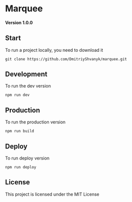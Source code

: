 # Marquee

#### Version 1.0.0


## Start

To run a project locally, you need to download it

`git clone https://github.com/DmitriyShvanyk/marquee.git`


## Development

To run the dev version

`npm run dev`


## Production

To run the production version

`npm run build`



## Deploy

To run deploy version

`npm run deploy`


## License

This project is licensed under the MIT License